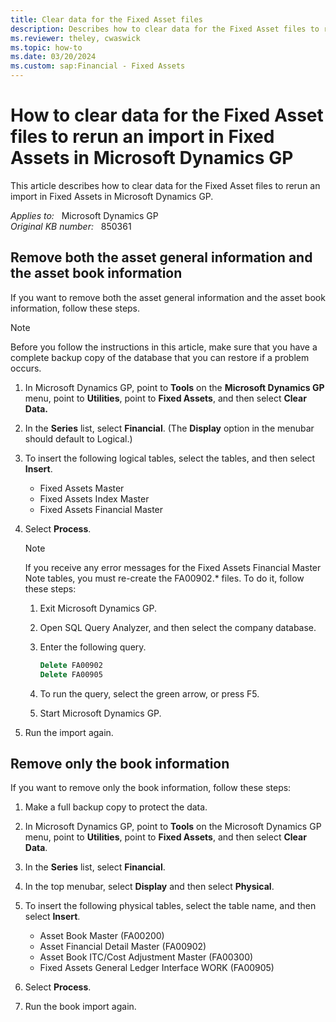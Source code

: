 ```yaml
---
title: Clear data for the Fixed Asset files
description: Describes how to clear data for the Fixed Asset files to rerun an import in Fixed Assets in Microsoft Dynamics GP.
ms.reviewer: theley, cwaswick
ms.topic: how-to
ms.date: 03/20/2024
ms.custom: sap:Financial - Fixed Assets
---
```

# How to clear data for the Fixed Asset files to rerun an import in Fixed Assets in Microsoft Dynamics GP

This article describes how to clear data for the Fixed Asset files to rerun an import in Fixed Assets in Microsoft Dynamics GP.

_Applies to:_ &nbsp; Microsoft Dynamics GP  
_Original KB number:_ &nbsp; 850361

## Remove both the asset general information and the asset book information

If you want to remove both the asset general information and the asset book information, follow these steps.

> [!NOTE]
> Before you follow the instructions in this article, make sure that you have a complete backup copy of the database that you can restore if a problem occurs.

1. In Microsoft Dynamics GP, point to **Tools**  on the **Microsoft Dynamics GP**  menu, point to **Utilities**, point to **Fixed Assets**, and then select **Clear Data.**  
2. In the **Series** list, select **Financial**. (The **Display** option in the menubar should default to Logical.)
3. To insert the following logical tables, select the tables, and then select **Insert**.
   - Fixed Assets Master
   - Fixed Assets Index Master
   - Fixed Assets Financial Master
4. Select **Process**.

    > [!NOTE]
    > If you receive any error messages for the Fixed Assets Financial Master Note tables, you must re-create the FA00902.* files. To do it, follow these steps:

    1. Exit Microsoft Dynamics GP.

    2. Open SQL Query Analyzer, and then select the company database.

    3. Enter the following query.

        ```sql
        Delete FA00902
        Delete FA00905
        ```

    4. To run the query, select the green arrow, or press F5.

    5. Start Microsoft Dynamics GP.

5. Run the import again.

## Remove only the book information

If you want to remove only the book information, follow these steps:

1. Make a full backup copy to protect the data.
2. In Microsoft Dynamics GP, point to **Tools** on the Microsoft Dynamics GP menu, point to **Utilities**, point to **Fixed Assets**, and then select **Clear Data**.
3. In the **Series** list, select **Financial**.
4. In the top menubar, select **Display** and then select **Physical**.
5. To insert the following physical tables, select the table name, and then select **Insert**.

    - Asset Book Master (FA00200)
    - Asset Financial Detail Master (FA00902)
    - Asset Book ITC/Cost Adjustment Master (FA00300)
    - Fixed Assets General Ledger Interface WORK (FA00905)
6. Select **Process**.
7. Run the book import again.
